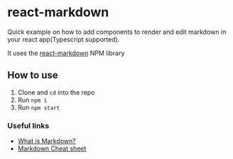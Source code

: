 # react-markdown

Quick example on how to add components to render and edit markdown in your react app(Typescript supported).

It uses the [react-markdown](https://www.npmjs.com/package/react-markdown) NPM library

## How to use

1. Clone and `cd` into the repo
2. Run `npm i`
3. Run `npm start`

### Useful links

- [What is Markdown?](https://en.wikipedia.org/wiki/Markdown)
- [Markdown Cheat sheet](https://github.com/emanuelefavero/markdown-cheatsheet)
